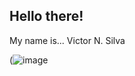 ## Hello there!
My name is... Victor N. Silva

(![image](https://www.google.com/url?sa=t&source=web&rct=j&opi=89978449&url=https://seriemaniacos.tv/dexter-4x11-hello-dexter-morgan/&ved=2ahUKEwirioSlz9SHAxXsqJUCHckRCO8Qr4kDegQIGRAA&usg=AOvVaw23DF37hyczk7dlwZcrMlwO)

